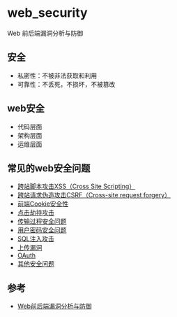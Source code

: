 # web_security

Web 前后端漏洞分析与防御

## 安全

- 私密性：不被非法获取和利用
- 可靠性：不丢死，不损坏，不被篡改

## web安全

- 代码层面
- 架构层面
- 运维层面

## 常见的web安全问题

- [跨站脚本攻击XSS（Cross Site Scripting）](./xss/README.md)
- [跨站请求伪造攻击CSRF（Cross-site request forgery）](./csrf/README.md)
- [前端Cookie安全性](./cookie/README.md)
- [点击劫持攻击](./Clickjacking/README.md)
- [传输过程安全问题](./transmission_eavesdrop/README.md)
- [用户密码安全问题](./password_security/README.md)
- [SQL注入攻击](./sql_injection/README.md)
- [上传漏洞](./upload_vulnerability/README.md)
- [OAuth](./OAuth/README.md)
- [其他安全问题](./other/README.md)

## 参考

- [Web前后端漏洞分析与防御](https://coding.imooc.com/class/104.html)
